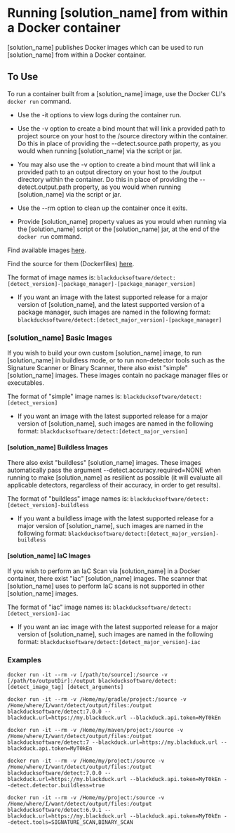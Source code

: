 # Running [solution_name] from within a Docker container

[solution_name] publishes Docker images which can be used to run [solution_name] from within a Docker container.

## To Use

To run a container built from a [solution_name] image, use the Docker CLI's `docker run` command.

* Use the -it options to view logs during the container run.

* Use the -v option to create a bind mount that will link a provided path to project source on your host to the /source directory within the container. Do this in place of providing the --detect.source.path property, as you would when running [solution_name] via the script or jar.

* You may also use the -v option to create a bind mount that will link a provided path to an output directory on your host to the /output directory within the container.  Do this in place of providing the --detect.output.path property, as you would when running [solution_name] via the script or jar.

* Use the --rm option to clean up the container once it exits.

* Provide [solution_name] property values as you would when running via the [solution_name] script or the [solution_name] jar, at the end of the `docker run` command.

Find available images [here](https://hub.docker.com/repository/docker/blackducksoftware/detect).

Find the source for them (Dockerfiles) [here](https://github.com/blackducksoftware/detect-docker).

The format of image names is: `blackducksoftware/detect:[detect_version]-[package_manager]-[package_manager_version]`

* If you want an image with the latest supported release for a major version of [solution_name], and the latest supported version of a package manager, such images are named in the following format: `blackducksoftware/detect:[detect_major_version]-[package_manager]`

### [solution_name] Basic Images

If you wish to build your own custom [solution_name] image, to run [solution_name] in buildless mode, or to run non-detector tools such as the Signature Scanner or Binary Scanner, there also exist "simple" [solution_name] images.  These images contain no package manager files or executables.

The format of "simple" image names is: `blackducksoftware/detect:[detect_version]`

* If you want an image with the latest supported release for a major version of [solution_name], such images are named in the following format: `blackducksoftware/detect:[detect_major_version]`

#### [solution_name] Buildless Images

There also exist "buildless" [solution_name] images.  These images automatically pass the argument --detect.accuracy.required=NONE when running to make [solution_name] as resilient as possible (it will evaluate all applicable detectors, regardless of their accuracy, in order to get results).

The format of "buildless" image names is: `blackducksoftware/detect:[detect_version]-buildless`

* If you want a buildless image with the latest supported release for a major version of [solution_name], such images are named in the following format: `blackducksoftware/detect:[detect_major_version]-buildless`

#### [solution_name] IaC Images

If you wish to perform an IaC Scan via [solution_name] in a Docker container, there exist "iac" [solution_name] images.  The scanner that [solution_name] uses to perform IaC scans is not supported in other [solution_name] images.

The format of "iac" image names is: `blackducksoftware/detect:[detect_version]-iac`

* If you want an iac image with the latest supported release for a major version of [solution_name], such images are named in the following format: `blackducksoftware/detect:[detect_major_version]-iac`

### Examples

`docker run -it --rm -v [/path/to/source]:/source -v [/path/to/outputDir]:/output blackducksoftware/detect:[detect_image_tag] [detect_arguments]`

`docker run -it --rm -v /Home/my/gradle/project:/source -v /Home/where/I/want/detect/output/files:/output blackducksoftware/detect:7.0.0 --blackduck.url=https://my.blackduck.url --blackduck.api.token=MyT0kEn`

`docker run -it --rm -v /Home/my/maven/project:/source -v /Home/where/I/want/detect/output/files:/output blackducksoftware/detect:7 --blackduck.url=https://my.blackduck.url --blackduck.api.token=MyT0kEn`

`docker run -it --rm -v /Home/my/project:/source -v /Home/where/I/want/detect/output/files:/output blackducksoftware/detect:7.0.0 --blackduck.url=https://my.blackduck.url --blackduck.api.token=MyT0kEn --detect.detector.buildless=true`

`docker run -it --rm -v /Home/my/project:/source -v /Home/where/I/want/detect/output/files:/output blackducksoftware/detect:6.9.1 --blackduck.url=https://my.blackduck.url --blackduck.api.token=MyT0kEn --detect.tools=SIGNATURE_SCAN,BINARY_SCAN`
